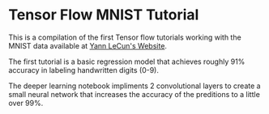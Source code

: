 
# Tensor Flow MNIST Tutorial

This is a compilation of the first Tensor flow tutorials working with the MNIST data available at [Yann LeCun's Website](http://yann.lecun.com/exdb/mnist/).

The first tutorial is a basic regression model that achieves roughly 91% accuracy in labeling handwritten digits (0-9).

The deeper learning notebook impliments 2 convolutional layers to create a small neural network that increases the accuracy of the preditions to a little over 99%.